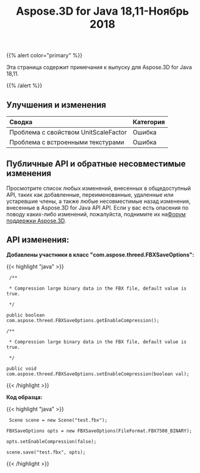 ﻿---
title: Aspose.3D for Java 18,11-Ноябрь 2018
type: docs
weight: 20
url: /ru/java/aspose-3d-for-java-18-11-november-2018/
---
{{% alert color="primary" %}} 

Эта страница содержит примечания к выпуску для Aspose.3D for Java 18,11.

{{% /alert %}} 
## **Улучшения и изменения**


|**Сводка**|**Категория**|
|:- |:- |
|Проблема с свойством UnitScaleFactor|Ошибка|
|Проблема с встроенными текстурами|Ошибка|

## **Публичные API и обратные несовместимые изменения**
Просмотрите список любых изменений, внесенных в общедоступный API, таких как добавленные, переименованные, удаленные или устаревшие члены, а также любые несовместимые назад изменения, внесенные в Aspose.3D for Java API API. Если у вас есть опасения по поводу каких-либо изменений, пожалуйста, поднимите их на[Форум поддержки Aspose.3D](https://forum.aspose.com/c/3d).

## **API изменения:**

**Добавлены участники в класс "com.aspose.threed.FBXSaveOptions":**

{{< highlight "java" >}}

     /**

     * Compression large binary data in the FBX file, default value is true.

     */

    public boolean com.aspose.threed.FBXSaveOptions.getEnableCompression();

    /**

     * Compression large binary data in the FBX file, default value is true.

     */

    public void com.aspose.threed.FBXSaveOptions.setEnableCompression(boolean val);

{{< /highlight >}}





**Код образца:**

{{< highlight "java" >}}

     Scene scene = new Scene("test.fbx");

    FBXSaveOptions opts = new FBXSaveOptions(FileFormat.FBX7500_BINARY);

    opts.setEnableCompression(false);

    scene.save("test.fbx", opts);

{{< /highlight >}}
